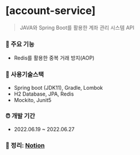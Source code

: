 # [account-service]
>JAVA와 Spring Boot를 활용한 계좌 관리 시스템 API

### 📜 주요 기능
- Redis를 활용한 중복 거래 방지(AOP)

### 📌 사용기술스택
- Spring boot (JDK11), Gradle, Lombok
- H2 Database, JPA, Redis
- Mockito, Junit5

### ⏰ 개발 기간
- 2022.06.19 ~ 2022.06.27

### 📖 정리: [Notion](https://www.notion.so/account-service-68cf2f57426142f89f2f84dd47730f7e)
